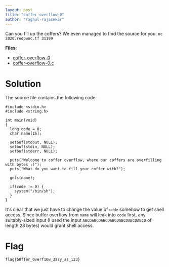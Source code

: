 ```yaml
---
layout: post
title: "coffer-overflow-0"
author: "raghul-rajasekar"
---
```


Can you fill up the coffers? We even managed to find the source for you.
`nc 2020.redpwnc.tf 31199`

**Files:**
- [coffer-overflow-0]({{site.baseurl}}/assets/coffer-overflow-0/coffer-overflow-0)
- [coffer-overflow-0.c]({{site.baseurl}}/assets/coffer-overflow-0/coffer-overflow-0.c)

# Solution

The source file contains the following code:

```
#include <stdio.h>
#include <string.h>

int main(void)
{
  long code = 0;
  char name[16];
  
  setbuf(stdout, NULL);
  setbuf(stdin, NULL);
  setbuf(stderr, NULL);

  puts("Welcome to coffer overflow, where our coffers are overfilling with bytes ;)");
  puts("What do you want to fill your coffer with?");

  gets(name);

  if(code != 0) {
    system("/bin/sh");
  }
}
```

It's clear that we just have to change the value of `code` somehow to get shell access. Since buffer overflow from `name` will leak into `code` first, any suitably-sized input (I used the input `ABCDABCDABCDABCDABCDABCDABCD` of length 28 bytes) would grant shell access.

# Flag

`flag{b0ffer_0verf10w_3asy_as_123}`

